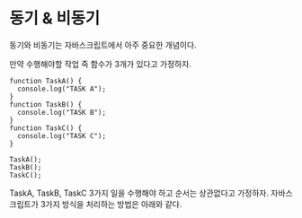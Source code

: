 # 동기 & 비동기

동기와 비동기는 자바스크립트에서 아주 중요한 개념이다.

만약 수행해야할 작업 즉 함수가 3개가 있다고 가정하자.

```
function TaskA() {
  console.log("TASK A");
}
function TaskB() {
  console.log("TASK B");
}
function TaskC() {
  console.log("TASK C");
}

TaskA();
TaskB();
TaskC();
```

TaskA, TaskB, TaskC 3가지 일을 수행해야 하고 순서는 상관없다고 가정하자.
자바스크립트가 3가지 방식을 처리하는 방법은 아래와 같다.
